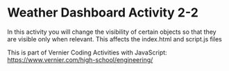 Weather Dashboard Activity 2-2
=================

In this activity you will change the visibility of certain objects so that 
they are visible only when relevant. This affects the index.html and script.js files

This is part of Vernier Coding Activities with JavaScript: https://www.vernier.com/high-school/engineering/


